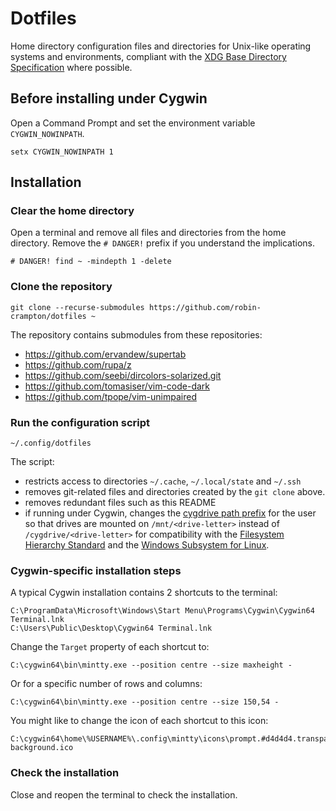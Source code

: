 # Dotfiles

Home directory configuration files and directories for Unix-like
operating systems and environments, compliant with the
[XDG Base Directory Specification](https://specifications.freedesktop.org/basedir-spec/basedir-spec-latest.html)
where possible.

## Before installing under Cygwin

Open a Command Prompt and set the environment variable `CYGWIN_NOWINPATH`.

```Batchfile
setx CYGWIN_NOWINPATH 1
```

## Installation

### Clear the home directory

Open a terminal and remove all files and directories from the home
directory. Remove the `# DANGER!` prefix if you understand the
implications.

```Shell
# DANGER! find ~ -mindepth 1 -delete
```

### Clone the repository

```Shell
git clone --recurse-submodules https://github.com/robin-crampton/dotfiles ~
```

The repository contains submodules from these repositories:

  * https://github.com/ervandew/supertab
  * https://github.com/rupa/z
  * https://github.com/seebi/dircolors-solarized.git
  * https://github.com/tomasiser/vim-code-dark
  * https://github.com/tpope/vim-unimpaired

### Run the configuration script

```Shell
~/.config/dotfiles
```

The script:

  * restricts access to directories `~/.cache`, `~/.local/state` and
    `~/.ssh`
  * removes git-related files and directories created by the `git clone`
    above.
  * removes redundant files such as this README
  * if running under Cygwin, changes the
    [cygdrive path prefix](https://cygwin.com/cygwin-ug-net/using.html#cygdrive)
    for the user so that drives are mounted on `/mnt/<drive-letter>`
    instead of `/cygdrive/<drive-letter>` for compatibility with the
    [Filesystem Hierarchy Standard](https://en.wikipedia.org/wiki/Filesystem_Hierarchy_Standard)
    and the
    [Windows Subsystem for Linux](https://en.wikipedia.org/wiki/Windows_Subsystem_for_Linux).

### Cygwin-specific installation steps

A typical Cygwin installation contains 2 shortcuts to the terminal:

```Batchfile
C:\ProgramData\Microsoft\Windows\Start Menu\Programs\Cygwin\Cygwin64 Terminal.lnk
C:\Users\Public\Desktop\Cygwin64 Terminal.lnk
```

Change the `Target` property of each shortcut to:

```Batchfile
C:\cygwin64\bin\mintty.exe --position centre --size maxheight -
```

Or for a specific number of rows and columns:

```Batchfile
C:\cygwin64\bin\mintty.exe --position centre --size 150,54 -
```

You might like to change the icon of each shortcut to this icon:

```Batchfile
C:\cygwin64\home\%USERNAME%\.config\mintty\icons\prompt.#d4d4d4.transparent-background.ico
```

### Check the installation

Close and reopen the terminal to check the installation.
